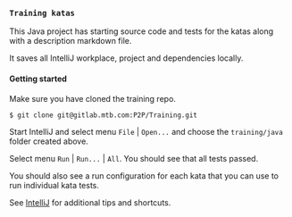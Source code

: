 ### `Training katas`
This Java project has starting source code and tests
for the katas along with a description markdown file.

It saves all IntelliJ workplace, project and dependencies locally.

#### Getting started
Make sure you have cloned the training repo.  
```
$ git clone git@gitlab.mtb.com:P2P/Training.git
```

Start IntelliJ and select menu `File` | `Open...` 
and choose the `training/java` folder created above.

Select menu `Run` | `Run...` | `All`.
You should see that all tests passed.

You should also see a run configuration for each kata that
you can use to run individual kata tests.

See [IntelliJ](./IntelliJ.md) for additional tips and shortcuts.